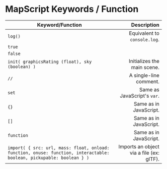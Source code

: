 # MapScript Keywords / Function
| Keyword/Function                                                                                                      | Description                                    |
| --------------------------------------------------------------------------------------------------------------------- | ---------------------------------------------: |
| `log()`                                                                                                               | Equivalent to `console.log`.                   |
| `true`                                                                                                                |                                                |
| `false`                                                                                                               |                                                |
| `init( graphicsRating (float), sky (boolean) )`                                                                       | Initializes the main scene.                    |
| `//`                                                                                                                  | A single-line comment.                         |
| `set`                                                                                                                 | Same as JavaScript's `var`.                    |
| `{}`                                                                                                                  | Same as in JavaScript.                         |
| `[]`                                                                                                                  | Same as in JavaScript.                         |
| `function`                                                                                                            | Same as in JavaScript.                         |
| `import( { src: url, mass: float, onload: function, onuse: function, interactable: boolean, pickupable: boolean } )`  | Imports an object via a file (ex: glTF).       |